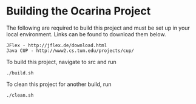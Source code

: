 # Building the Ocarina Project

The following are required to build this project and must be set up in your local environment. Links can be found to download them below.

	JFlex - http://jflex.de/download.html
	Java CUP - http://www2.cs.tum.edu/projects/cup/
	
To build this project, navigate to src and run 

	./build.sh

To clean this project for another build, run
	
	./clean.sh
